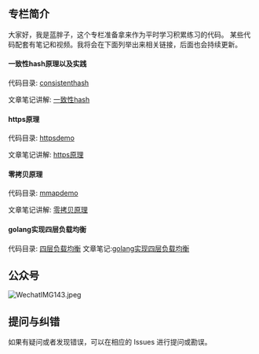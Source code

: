 

## 专栏简介

大家好，我是蓝胖子，这个专栏准备拿来作为平时学习积累练习的代码。
某些代码配套有笔记和视频。我将会在下面列举出来相关链接，后面也会持续更新。

#### 一致性hash原理以及实践
代码目录: [consistenthash](consistenthash)

文章笔记讲解: [一致性hash](https://mp.weixin.qq.com/s?__biz=MzU3NjY5MjY2Ng==&mid=2247487101&idx=1&sn=f4841ebdca5d59f2c8a57dbcdbb20b35&chksm=fd1146a8ca66cfbeebaa453a624fb8488922018ba5b4dd9e5a7ecab1064403b199ff1cf17cbb#rd)

#### https原理
代码目录: [httpsdemo](httpsdemo)

文章笔记讲解: [https原理](https://mp.weixin.qq.com/s?__biz=MzU3NjY5MjY2Ng==&mid=2247487154&idx=1&sn=5218d88df26b092e07d593ec80ab0385&chksm=fd114667ca66cf71e687ff832948699022ab5482287cdcc601c6867935f78fcde64c01434e27#rd)



#### 零拷贝原理
代码目录: [mmapdemo](mmapdemo)

文章笔记讲解: [零拷贝原理](https://mp.weixin.qq.com/s?__biz=MzU3NjY5MjY2Ng==&mid=2247487127&idx=1&sn=d21aaf1181054fca7c8c7c999c5a5041&chksm=fd114642ca66cf548c940ec73aad02380c1c06ed789b96101aa250608d113686dadea7d237b5#rd)

#### golang实现四层负载均衡
代码目录: [四层负载均衡](layer4balance)
文章笔记:[golang实现四层负载均衡](https://mp.weixin.qq.com/s?__biz=MzU3NjY5MjY2Ng==&mid=2247487169&idx=1&sn=d0766ee38047acdd380c3c43d1797b54&chksm=fd114614ca66cf025387578173f618c0d7d23e6db883d71dd5b25aad0758863f73c2c375926a#rd)


## 公众号

![WechatIMG143.jpeg](https://s2.loli.net/2023/04/12/QzqyFU6tjAxKame.jpg)


## 提问与纠错
如果有疑问或者发现错误，可以在相应的 Issues 进行提问或勘误。

